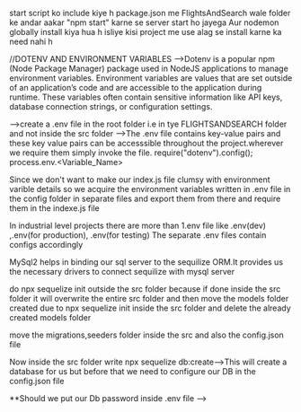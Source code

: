 start script ko include kiye h package.json me
FlightsAndSearch wale folder ke andar aakar "npm start" karne se server start ho jayega
Aur nodemon globally install kiya hua h isliye kisi project me use alag se install karne ka need nahi h

//DOTENV AND ENVIRONMENT VARIABLES
-->Dotenv is a popular npm (Node Package Manager) package used in NodeJS applications to manage environment variables. Environment variables are values that are set outside of an application’s code and are accessible to the application during runtime. These variables often contain sensitive information like API keys, database connection strings, or configuration settings.

-->create a .env file in the root folder i.e in tye FLIGHTSANDSEARCH folder and not inside the src folder
-->The .env file contains key-value pairs and these key value pairs can be accesssible throughout the project.wherever we require them simply invoke the file.
      require("dotenv").config();
      process.env.<Variable_Name>

Since we don't want to make our index.js file clumsy with environment varible details so we acquire the environment variables written in .env file in the config folder in separate files and export them from there and require them in the indexe.js file

In industrial level projects there are more than 1.env file like .env(dev) ,.env(for production), .env(for testing)
The separate .env files contain configs accordingly

MySql2 helps in binding our sql server to the sequilize ORM.It provides us the necessary drivers to connect sequilize with mysql server

do npx sequelize init outside the src folder because if done inside the src folder it will overwrite the entire src folder and then move the models folder created due to npx sequelize init inside the src folder and delete the already created models folder

move the migrations,seeders folder inside the src and also the config.json file

Now inside the src folder write npx sequelize db:create-->This will create a database for us but before that we need to configure our DB in the config.json file

**Should we put our Db password inside .env file -->